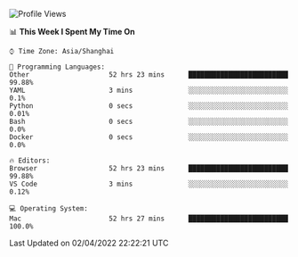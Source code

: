 <!--START_SECTION:waka-->
![Profile Views](http://img.shields.io/badge/Profile%20Views-1-blue)

📊 **This Week I Spent My Time On** 

```text
⌚︎ Time Zone: Asia/Shanghai

💬 Programming Languages: 
Other                    52 hrs 23 mins      █████████████████████████   99.88% 
YAML                     3 mins              ░░░░░░░░░░░░░░░░░░░░░░░░░   0.1% 
Python                   0 secs              ░░░░░░░░░░░░░░░░░░░░░░░░░   0.01% 
Bash                     0 secs              ░░░░░░░░░░░░░░░░░░░░░░░░░   0.0% 
Docker                   0 secs              ░░░░░░░░░░░░░░░░░░░░░░░░░   0.0%

🔥 Editors: 
Browser                  52 hrs 23 mins      █████████████████████████   99.88% 
VS Code                  3 mins              ░░░░░░░░░░░░░░░░░░░░░░░░░   0.12%

💻 Operating System: 
Mac                      52 hrs 27 mins      █████████████████████████   100.0%

```


 Last Updated on 02/04/2022 22:22:21 UTC
<!--END_SECTION:waka-->